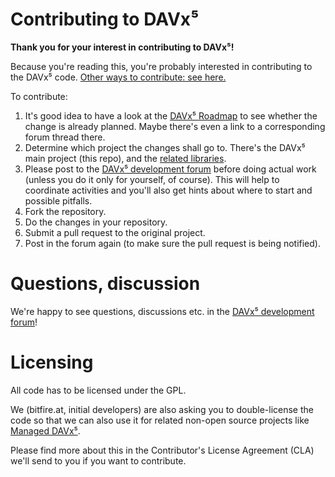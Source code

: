 
Contributing to DAVx⁵
=====================

**Thank you for your interest in contributing to DAVx⁵!**

Because you're reading this, you're probably interested in
contributing to the DAVx⁵ code. [Other ways to contribute:
see here.](https://www.davx5.com/donate#c306)

To contribute:

1. It's good idea to have a look at the [DAVx⁵ Roadmap](https://gitlab.com/bitfireAT/davx5-ose/wikis/Roadmap)
   to see whether the change is already planned. Maybe there's even a link to a
   corresponding forum thread there.
1. Determine which project the changes shall go to. There's
   the DAVx⁵ main project (this repo), and the [related
   libraries](README.md).
1. Please post to the [DAVx⁵ development forum](https://www.davx5.com/forums)
   before doing actual work (unless you do it only for yourself, of course).
   This will help to coordinate activities and you'll also get hints
   about where to start and possible pitfalls.
1. Fork the repository.
1. Do the changes in your repository.
1. Submit a pull request to the original project.
1. Post in the forum again (to make sure the pull request is being notified).


Questions, discussion
=====================

We're happy to see questions, discussions etc. in the
[DAVx⁵ development forum](https://www.davx5.com/forums)!


Licensing
=========

All code has to be licensed under the GPL.

We (bitfire.at, initial developers) are also asking you to double-license the
code so that we can also use it for related non-open source projects like
[Managed DAVx⁵](https://www.davx5.com/organizations/managed-davx5).

Please find more about this in the Contributor's License Agreement (CLA)
we'll send to you if you want to contribute.

